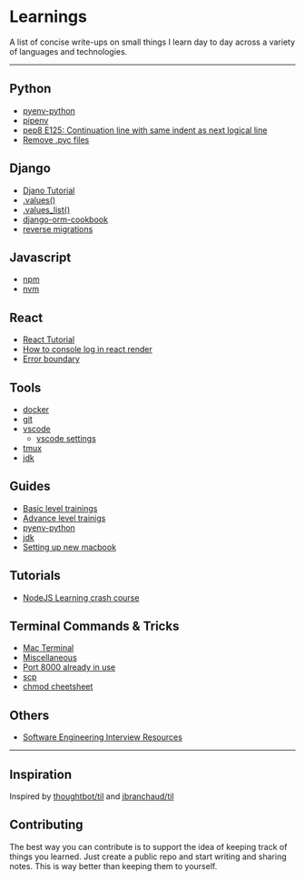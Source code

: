 # Learnings

A list of concise write-ups on small things I learn day to day across a
variety of languages and technologies.

---

## Python

- [pyenv-python](./guides/pyenv-python.md)
- [pipenv](./guides/pipenv.md)
- [pep8 E125: Continuation line with same indent as next logical line](python/pep8-e125.md)
- [Remove .pyc files](python/remove-pyc.md)

## Django

- [Djano Tutorial](./guides/advance-trainings.md#django--python)
- [.values()](django/values.md)
- [.values_list()](django/values-list.md)
- [django-orm-cookbook](django/django-orm-cookbook.md)
- [reverse migrations](django/reverse-migrations.md)

## Javascript

- [npm](./guides/npm.md)
- [nvm](./guides/nvm-npm-yarn.md)

## React

- [React Tutorial](./guides/advance-trainings.md#reactjs)
- [How to console log in react render](react/console-log.md)
- [Error boundary](react/error-handling.md)

## Tools

- [docker](tools/docker.md)
- [git](tools/git.md)
- [vscode](tools/vscode.md)
  - [vscode settings](./tools/vscode-settings.json)
- [tmux](tools/tmux.md)
- [jdk](./guides/mac-jdk.md)

## Guides

- [Basic level trainings](./guides/basic-trainings.md)
- [Advance level trainigs](./guides/advance-trainings.md)
- [pyenv-python](./guides/pyenv-python.md)
- [jdk](./guides/mac-jdk.md)
- [Setting up new macbook](./guides/new-macbook.md)

## Tutorials

- [NodeJS Learning crash course]('./tutorials/../../README.md)

## Terminal Commands & Tricks

- [Mac Terminal](tools/mac-terminal.md)
- [Miscellaneous](tools/commandline.md#miscellaneous)
- [Port 8000 already in use](tools/mac-terminal.md#port-8000-already-in-use)
- [scp](tools/commandline.md#scp-command)
- [chmod cheetsheet](tools/commandline.md#chmod-cheetsheet)

## Others

- [Software Engineering Interview Resources](others/interview-resources.md)

---

## Inspiration

Inspired by [thoughtbot/til](https://github.com/thoughtbot/til) and [jbranchaud/til](https://github.com/jbranchaud/til)

## Contributing

The best way you can contribute is to support the idea of keeping track of things you learned. Just create a public repo and start writing and sharing notes. This is way better than keeping them to yourself.
